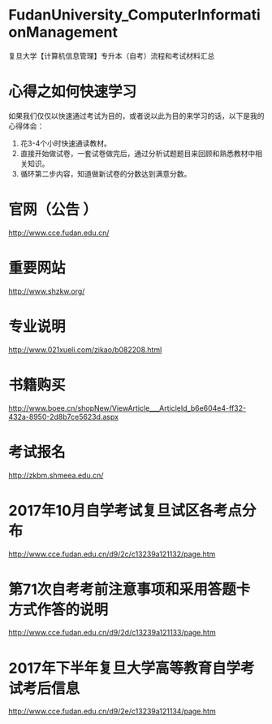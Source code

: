 # FudanUniversity_ComputerInformationManagement
复旦大学【计算机信息管理】专升本（自考）流程和考试材料汇总


# 心得之如何快速学习
如果我们仅仅以快速通过考试为目的，或者说以此为目的来学习的话，以下是我的心得体会：
1. 花3-4个小时快速通读教材。
2. 直接开始做试卷，一套试卷做完后，通过分析试题题目来回顾和熟悉教材中相关知识。
3. 循环第二步内容，知道做新试卷的分数达到满意分数。


# 官网（公告 ）
http://www.cce.fudan.edu.cn/


# 重要网站
http://www.shzkw.org/


# 专业说明
http://www.021xueli.com/zikao/b082208.html


# 书籍购买
http://www.boee.cn/shopNew/ViewArticle___ArticleId_b6e604e4-ff32-432a-8950-2d8b7ce5623d.aspx


# 考试报名
http://zkbm.shmeea.edu.cn/


# 2017年10月自学考试复旦试区各考点分布
http://www.cce.fudan.edu.cn/d9/2c/c13239a121132/page.htm


# 第71次自考考前注意事项和采用答题卡方式作答的说明
http://www.cce.fudan.edu.cn/d9/2d/c13239a121133/page.htm


# 2017年下半年复旦大学高等教育自学考试考后信息
http://www.cce.fudan.edu.cn/d9/2e/c13239a121134/page.htm

